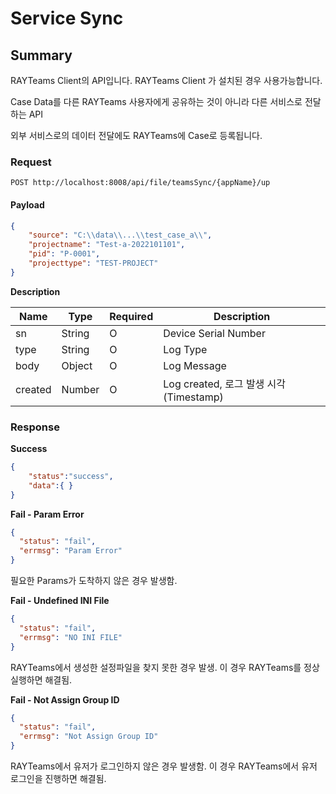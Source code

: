 # Service Sync

## Summary

RAYTeams Client의 API입니다. RAYTeams Client 가 설치된 경우 사용가능합니다.

Case Data를 다른 RAYTeams 사용자에게 공유하는 것이 아니라 다른 서비스로 전달하는 API

외부 서비스로의 데이터 전달에도 RAYTeams에 Case로 등록됩니다.

### Request

```
POST http://localhost:8008/api/file/teamsSync/{appName}/up
```

#### Payload

```JSON
{
    "source": "C:\\data\\...\\test_case_a\\",
    "projectname": "Test-a-2022101101",
    "pid": "P-0001",
    "projecttype": "TEST-PROJECT" 
}
```

**Description**

| Name | Type | Required | Description |
| --- | --- | --- | --- |
| sn | String | O | Device Serial Number |
| type | String | O  | Log Type |
| body | Object | O  | Log Message |
| created | Number | O  | Log created, 로그 발생 시각(Timestamp) |


### Response

**Success**
```JSON
{
    "status":"success",
    "data":{ }
}
```

**Fail - Param Error**
```JSON
{
  "status": "fail",
  "errmsg": "Param Error"
}
```

필요한 Params가 도착하지 않은 경우 발생함.

**Fail - Undefined INI File**
```JSON
{
  "status": "fail",
  "errmsg": "NO INI FILE"
}
```

RAYTeams에서 생성한 설정파일을 찾지 못한 경우 발생. 이 경우 RAYTeams를 정상 실행하면 해결됨.

**Fail - Not Assign Group ID**
```JSON
{
  "status": "fail",
  "errmsg": "Not Assign Group ID"
}
```

RAYTeams에서 유저가 로그인하지 않은 경우 발생함. 이 경우 RAYTeams에서 유저 로그인을 진행하면 해결됨.